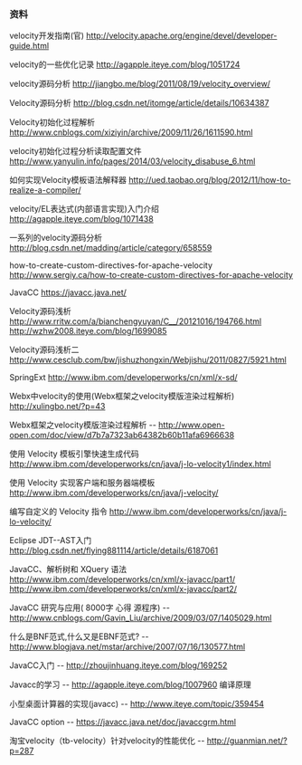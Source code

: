 ### 资料
velocity开发指南(官) http://velocity.apache.org/engine/devel/developer-guide.html

velocity的一些优化记录 http://agapple.iteye.com/blog/1051724

velocity源码分析 http://jiangbo.me/blog/2011/08/19/velocity_overview/

Velocity源码分析 http://blog.csdn.net/itomge/article/details/10634387

Velocity初始化过程解析 http://www.cnblogs.com/xiziyin/archive/2009/11/26/1611590.html

velocity初始化过程分析读取配置文件 http://www.yanyulin.info/pages/2014/03/velocity_disabuse_6.html

如何实现Velocity模板语法解释器 http://ued.taobao.org/blog/2012/11/how-to-realize-a-compiler/

velocity/EL表达式(内部语言实现)入门介绍 http://agapple.iteye.com/blog/1071438

一系列的velocity源码分析 http://blog.csdn.net/madding/article/category/658559

how-to-create-custom-directives-for-apache-velocity http://www.sergiy.ca/how-to-create-custom-directives-for-apache-velocity

JavaCC https://javacc.java.net/

Velocity源码浅析 http://www.rritw.com/a/bianchengyuyan/C__/20121016/194766.html
http://wzhw2008.iteye.com/blog/1699085

Velocity源码浅析二 http://www.cesclub.com/bw/jishuzhongxin/Webjishu/2011/0827/5921.html

SpringExt
http://www.ibm.com/developerworks/cn/xml/x-sd/

Webx中velocity的使用(Webx框架之velocity模版渲染过程解析) http://xulingbo.net/?p=43

Webx框架之velocity模版渲染过程解析 -- http://www.open-open.com/doc/view/d7b7a7323ab64382b60b11afa6966638

使用 Velocity 模板引擎快速生成代码 http://www.ibm.com/developerworks/cn/java/j-lo-velocity1/index.html

使用 Velocity 实现客户端和服务器端模板 http://www.ibm.com/developerworks/cn/java/j-velocity/

编写自定义的 Velocity 指令 http://www.ibm.com/developerworks/cn/java/j-lo-velocity/

Eclipse JDT--AST入门 http://blog.csdn.net/flying881114/article/details/6187061

JavaCC、解析树和 XQuery 语法
http://www.ibm.com/developerworks/cn/xml/x-javacc/part1/
http://www.ibm.com/developerworks/cn/xml/x-javacc/part2/

JavaCC 研究与应用( 8000字 心得 源程序) -- http://www.cnblogs.com/Gavin_Liu/archive/2009/03/07/1405029.html

什么是BNF范式,什么又是EBNF范式? -- http://www.blogjava.net/mstar/archive/2007/07/16/130577.html

JavaCC入门 -- http://zhoujinhuang.iteye.com/blog/169252

Javacc的学习 -- http://agapple.iteye.com/blog/1007960 编译原理

小型桌面计算器的实现(javacc) -- http://www.iteye.com/topic/359454

JavaCC option -- https://javacc.java.net/doc/javaccgrm.html

淘宝velocity（tb-velocity）针对velocity的性能优化 -- http://guanmian.net/?p=287


